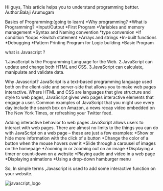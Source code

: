 Hi guys,
This article helps you to understand programming bettter.                                                      Author:Balaji Arumugam

 Basics of Programming:(going to learn)
 *Why programming?
 *What is Programming?
 *Input/Output
 *First Program
 *Variables and memory management
 *Syntax and Naming convention
 *type conversion
 *If condition
 *loops
 *Switch statement
 *Arrays and strings
 *In-built functions
 *Debugging
 *Pattern Printing Program for Logic building
 *Basic Program
 
what is Javascript ?

  1.JavaScript is the Programming Language for the Web.
  2.JavaScript can update and change both HTML and CSS.
  3.JavaScript can calculate, manipulate and validate data.
  
  Why Javascript?
      JavaScript is a text-based programming language used both on the client-side and server-side that allows you to make web pages interactive. Where HTML and CSS are languages that give structure and style to web pages, JavaScript gives web pages interactive elements that engage a user. Common examples of JavaScript that you might use every day include the search box on Amazon, a news recap video embedded on The New York Times, or refreshing your Twitter feed.
      
Adding interactive behavior to web pages
JavaScript allows users to interact with web pages. There are almost no limits to the things you can do with JavaScript on a web page – these are just a few examples:
 *Show or hide more information with the click of a button
 *Change the color of a button when the mouse hovers over it
 *Slide through a carousel of images on the homepage
 *Zooming in or zooming out on an image
 *Displaying a timer or count-down on a website
 *Playing audio and video in a web page
 *Displaying animations
 *Using a drop-down hamburger menu 
 
 So, In simple terms ,Javascript is used to add some interactive function on your website. 
 
 ![javascript_logo](https://user-images.githubusercontent.com/57753452/204128385-481693f7-e91e-4b75-8ce8-66846d0e8081.png)


 
 
 
 

  
